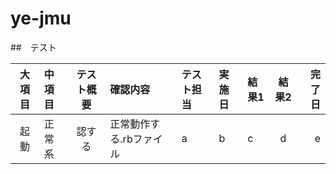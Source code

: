 ye-jmu
======

##　テスト

|大項目|中項目|テスト概要|確認内容|テスト担当|実施日|結果1|結果2|完了日|
|:--:|:-----|:--:|:--|:--|:--|:--|:--:|--:|
|起動|正常系|認する|正常動作する.rbファイル|a|b|c|d|e|
